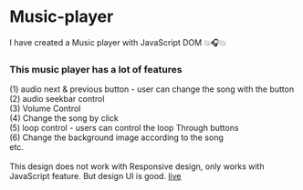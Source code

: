 # Music-player
I have created a Music player with JavaScript DOM 💥🎧💥

### This music player has a lot of features <br/>
(1) audio next & previous button - user can change the song with the button <br/>
(2) audio seekbar control <br/>
(3) Volume Control <br/>
(4) Change the song by click <br/>
(5) loop control -  users can control the loop Through buttons <br/>
(6) Change the background image according to the song <br/>
etc.
<br/>
<br/>
This design does not work with Responsive design, only works with JavaScript feature. But design UI is good.
[live](https://joyful-gecko-9a00da.netlify.app/)
